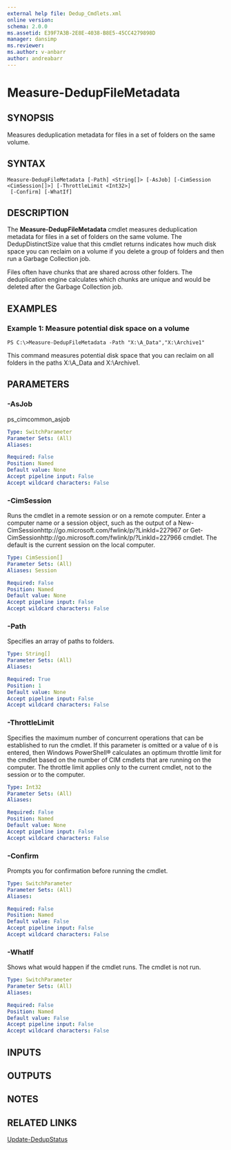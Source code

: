 ```yaml
---
external help file: Dedup_Cmdlets.xml
online version: 
schema: 2.0.0
ms.assetid: E39F7A3B-2E8E-4038-B8E5-45CC4279898D
manager: dansimp
ms.reviewer:
ms.author: v-anbarr
author: andreabarr
---
```


# Measure-DedupFileMetadata

## SYNOPSIS
Measures deduplication metadata for files in a set of folders on the same volume.

## SYNTAX

```
Measure-DedupFileMetadata [-Path] <String[]> [-AsJob] [-CimSession <CimSession[]>] [-ThrottleLimit <Int32>]
 [-Confirm] [-WhatIf]
```

## DESCRIPTION
The **Measure-DedupFileMetadata** cmdlet measures deduplication metadata for files in a set of folders on the same volume.
The DedupDistinctSize value that this cmdlet returns indicates how much disk space you can reclaim on a volume if you delete a group of folders and then run a Garbage Collection job.

Files often have chunks that are shared across other folders.
The deduplication engine  calculates which chunks are unique and would be deleted after the Garbage Collection job.

## EXAMPLES

### Example 1: Measure potential disk space on a volume
```
PS C:\>Measure-DedupFileMetadata -Path "X:\A_Data","X:\Archive1"
```

This command measures potential disk space that you can reclaim on all folders in the paths X:\A_Data and X:\Archive1.

## PARAMETERS

### -AsJob
ps_cimcommon_asjob

```yaml
Type: SwitchParameter
Parameter Sets: (All)
Aliases: 

Required: False
Position: Named
Default value: None
Accept pipeline input: False
Accept wildcard characters: False
```

### -CimSession
Runs the cmdlet in a remote session or on a remote computer.
Enter a computer name or a session object, such as the output of a New-CimSessionhttp://go.microsoft.com/fwlink/p/?LinkId=227967 or Get-CimSessionhttp://go.microsoft.com/fwlink/p/?LinkId=227966 cmdlet.
The default is the current session on the local computer.

```yaml
Type: CimSession[]
Parameter Sets: (All)
Aliases: Session

Required: False
Position: Named
Default value: None
Accept pipeline input: False
Accept wildcard characters: False
```

### -Path
Specifies an array of paths to folders.

```yaml
Type: String[]
Parameter Sets: (All)
Aliases: 

Required: True
Position: 1
Default value: None
Accept pipeline input: False
Accept wildcard characters: False
```

### -ThrottleLimit
Specifies the maximum number of concurrent operations that can be established to run the cmdlet.
If this parameter is omitted or a value of `0` is entered, then Windows PowerShell® calculates an optimum throttle limit for the cmdlet based on the number of CIM cmdlets that are running on the computer.
The throttle limit applies only to the current cmdlet, not to the session or to the computer.

```yaml
Type: Int32
Parameter Sets: (All)
Aliases: 

Required: False
Position: Named
Default value: None
Accept pipeline input: False
Accept wildcard characters: False
```

### -Confirm
Prompts you for confirmation before running the cmdlet.

```yaml
Type: SwitchParameter
Parameter Sets: (All)
Aliases: 

Required: False
Position: Named
Default value: False
Accept pipeline input: False
Accept wildcard characters: False
```

### -WhatIf
Shows what would happen if the cmdlet runs.
The cmdlet is not run.

```yaml
Type: SwitchParameter
Parameter Sets: (All)
Aliases: 

Required: False
Position: Named
Default value: False
Accept pipeline input: False
Accept wildcard characters: False
```

## INPUTS

## OUTPUTS

## NOTES

## RELATED LINKS

[Update-DedupStatus](./Update-DedupStatus.md)


